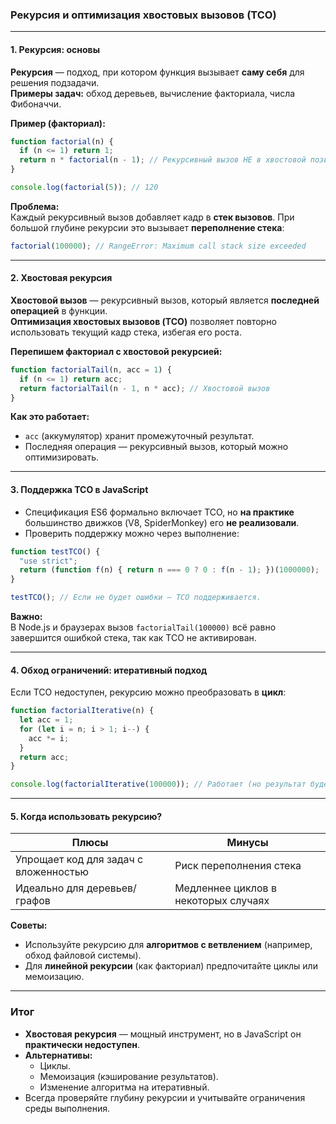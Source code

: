 ### Рекурсия и оптимизация хвостовых вызовов (TCO)

---

#### 1. Рекурсия: основы
**Рекурсия** — подход, при котором функция вызывает **саму себя** для решения подзадачи.  
**Примеры задач:** обход деревьев, вычисление факториала, числа Фибоначчи.

**Пример (факториал):**
```javascript
function factorial(n) {
  if (n <= 1) return 1;
  return n * factorial(n - 1); // Рекурсивный вызов НЕ в хвостовой позиции
}

console.log(factorial(5)); // 120
```

**Проблема:**  
Каждый рекурсивный вызов добавляет кадр в **стек вызовов**. При большой глубине рекурсии это вызывает **переполнение стека**:
```javascript
factorial(100000); // RangeError: Maximum call stack size exceeded
```

---

#### 2. Хвостовая рекурсия
**Хвостовой вызов** — рекурсивный вызов, который является **последней операцией** в функции.  
**Оптимизация хвостовых вызовов (TCO)** позволяет повторно использовать текущий кадр стека, избегая его роста.

**Перепишем факториал с хвостовой рекурсией:**
```javascript
function factorialTail(n, acc = 1) {
  if (n <= 1) return acc;
  return factorialTail(n - 1, n * acc); // Хвостовой вызов
}
```

**Как это работает:**  
- `acc` (аккумулятор) хранит промежуточный результат.  
- Последняя операция — рекурсивный вызов, который можно оптимизировать.

---

#### 3. Поддержка TCO в JavaScript
- Спецификация ES6 формально включает TCO, но **на практике** большинство движков (V8, SpiderMonkey) его **не реализовали**.  
- Проверить поддержку можно через выполнение:
```javascript
function testTCO() {
  "use strict";
  return (function f(n) { return n === 0 ? 0 : f(n - 1); })(1000000);
}

testTCO(); // Если не будет ошибки — TCO поддерживается.
```

**Важно:**  
В Node.js и браузерах вызов `factorialTail(100000)` всё равно завершится ошибкой стека, так как TCO не активирован.

---

#### 4. Обход ограничений: итеративный подход
Если TCO недоступен, рекурсию можно преобразовать в **цикл**:

```javascript
function factorialIterative(n) {
  let acc = 1;
  for (let i = n; i > 1; i--) {
    acc *= i;
  }
  return acc;
}

console.log(factorialIterative(100000)); // Работает (но результат будет Infinity)
```

---

#### 5. Когда использовать рекурсию?
| **Плюсы**                            | **Минусы**                          |
|--------------------------------------|--------------------------------------|
| Упрощает код для задач с вложенностью | Риск переполнения стека             |
| Идеально для деревьев/графов         | Медленнее циклов в некоторых случаях |

**Советы:**  
- Используйте рекурсию для **алгоритмов с ветвлением** (например, обход файловой системы).  
- Для **линейной рекурсии** (как факториал) предпочитайте циклы или мемоизацию.  

---

### Итог
- **Хвостовая рекурсия** — мощный инструмент, но в JavaScript он **практически недоступен**.  
- **Альтернативы:**  
  - Циклы.  
  - Мемоизация (кэширование результатов).  
  - Изменение алгоритма на итеративный.  
- Всегда проверяйте глубину рекурсии и учитывайте ограничения среды выполнения.